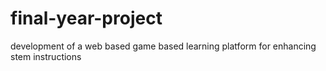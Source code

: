 # final-year-project
development of a web based game based learning platform for enhancing stem instructions
